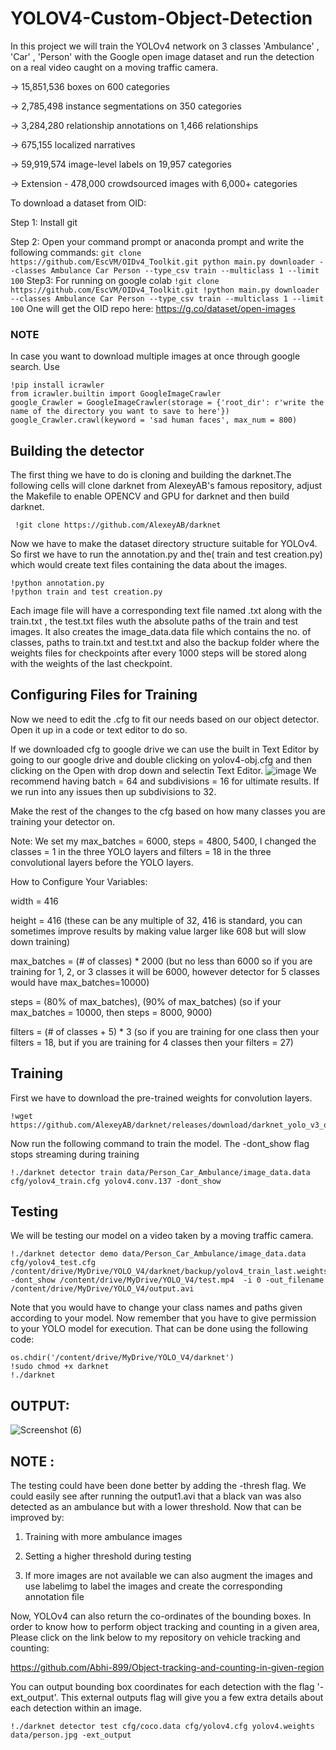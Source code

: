 # YOLOV4-Custom-Object-Detection
In this project we will train the YOLOv4 network on 3 classes 'Ambulance' , 'Car' , 'Person' with the Google open image dataset  and run the detection on a real video caught on a moving traffic camera.


-> 15,851,536 boxes on 600 categories

-> 2,785,498 instance segmentations on 350 categories

-> 3,284,280 relationship annotations on 1,466 relationships

-> 675,155 localized narratives

-> 59,919,574 image-level labels on 19,957 categories

-> Extension - 478,000 crowdsourced images with 6,000+ categories

To download a dataset from OID:

Step 1: Install git

Step 2: Open your command prompt or anaconda prompt and write the following commands:
         ```
         git clone https://github.com/EscVM/OIDv4_Toolkit.git
         python main.py downloader --classes Ambulance Car Person --type_csv train --multiclass 1 --limit 100
         ```
Step3: For running on google colab
       ```
       !git clone https://github.com/EscVM/OIDv4_Toolkit.git
       !python main.py downloader --classes Ambulance Car Person --type_csv train --multiclass 1 --limit 100
       ```
One will get the OID repo here: https://g.co/dataset/open-images       
### NOTE
In case you want to download multiple images at once through google search. Use
```
!pip install icrawler
from icrawler.builtin import GoogleImageCrawler
google_Crawler = GoogleImageCrawler(storage = {'root_dir': r'write the name of the directory you want to save to here'})
google_Crawler.crawl(keyword = 'sad human faces', max_num = 800)
```
## Building the detector
The first thing we have to do is cloning and building the darknet.The following cells will clone darknet from AlexeyAB's famous repository, adjust the Makefile to enable OPENCV and GPU for darknet and then build darknet.
```
 !git clone https://github.com/AlexeyAB/darknet
 ```
Now we have to make the dataset directory structure suitable for YOLOv4. So first we have to run the annotation.py and the( train and test creation.py) which would create text files containing the data about the images.
```
!python annotation.py
!python train and test creation.py
```
Each image file will have a corresponding text file named <image name>.txt along with the train.txt , the test.txt files wuth the absolute paths of the train and test images. It also creates the image_data.data file which contains the no. of classes, paths to train.txt and test.txt and also the backup folder where the weights files for checkpoints after every 1000 steps will be stored along with the weights of the last checkpoint.

## Configuring Files for Training   
Now we need to edit the .cfg to fit our needs based on our object detector. Open it up in a code or text editor to do so.

If we downloaded cfg to google drive we can use the built in Text Editor by going to our google drive and double clicking on yolov4-obj.cfg and then clicking on the Open with drop down and selectin Text Editor.
![image](https://user-images.githubusercontent.com/64439578/124907089-63472f80-e005-11eb-9c87-8ac5a8206cfb.png)
We recommend having batch = 64 and subdivisions = 16 for ultimate results. If we run into any issues then up subdivisions to 32.

Make the rest of the changes to the cfg based on how many classes you are training your detector on.

Note: We set my max_batches = 6000, steps = 4800, 5400, I changed the classes = 1 in the three YOLO layers and filters = 18 in the three convolutional layers before the YOLO layers.

How to Configure Your Variables:

width = 416

height = 416 (these can be any multiple of 32, 416 is standard, you can sometimes improve results by making value larger like 608 but will slow down training)

max_batches = (# of classes) * 2000 (but no less than 6000 so if you are training for 1, 2, or 3 classes it will be 6000, however detector for 5 classes would have max_batches=10000)

steps = (80% of max_batches), (90% of max_batches) (so if your max_batches = 10000, then steps = 8000, 9000)

filters = (# of classes + 5) * 3 (so if you are training for one class then your filters = 18, but if you are training for 4 classes then your filters = 27)         

## Training
First we have to download the pre-trained weights for convolution layers.
```
!wget https://github.com/AlexeyAB/darknet/releases/download/darknet_yolo_v3_optimal/yolov4.conv.137
```
Now run the following command to train the model. The -dont_show flag stops streaming during training
```
!./darknet detector train data/Person_Car_Ambulance/image_data.data cfg/yolov4_train.cfg yolov4.conv.137 -dont_show 
```
## Testing
We will be testing our model on a video taken by a moving traffic camera.
```
!./darknet detector demo data/Person_Car_Ambulance/image_data.data cfg/yolov4_test.cfg /content/drive/MyDrive/YOLO_V4/darknet/backup/yolov4_train_last.weights -dont_show /content/drive/MyDrive/YOLO_V4/test.mp4  -i 0 -out_filename /content/drive/MyDrive/YOLO_V4/output.avi   
```
Note that you would have to change your class names and paths given according to your model. Now remember that you have to give permission to your YOLO model for execution. That can be done using the following code:
```
os.chdir('/content/drive/MyDrive/YOLO_V4/darknet')
!sudo chmod +x darknet
!./darknet
```
## OUTPUT:
![Screenshot (6)](https://user-images.githubusercontent.com/64439578/124911234-2467a880-e00a-11eb-82d1-45b3e8f39c92.png)

## NOTE :
The testing could have been done better by adding the -thresh flag. We could easily see after running the output1.avi that a black van was also detected as an ambulance but with a lower threshold. Now that can be improved by:
        
1) Training with more ambulance images
         
2) Setting a higher threshold during testing 
         
3) If more images are not available we can also augment the images and use labelimg to label the images and create the corresponding annotation file
         
Now, YOLOv4 can also return the co-ordinates of the bounding boxes. In order to know how to perform object tracking and counting in a given area, Please click on the link below to my repository on vehicle tracking and counting:
         
https://github.com/Abhi-899/Object-tracking-and-counting-in-given-region

You can output bounding box coordinates for each detection with the flag '-ext_output'. This external outputs flag will give you a few extra details about each detection within an image.
```
!./darknet detector test cfg/coco.data cfg/yolov4.cfg yolov4.weights data/person.jpg -ext_output
```         
         
